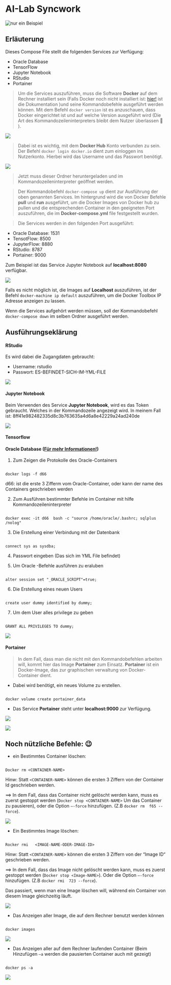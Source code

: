 # AI-Lab Syncwork

![nur ein Beispiel](https://www.kindpng.com/picc/m/27-272382_1300px-docker-container-engine-logo-docker-hub-hd.png "Beispielbild")

## Erläuterung

Dieses Compose File  stellt die folgenden Services zur Verfügung:
* Oracle Database
* TensorFlow
* Jupyter Notebook
* RStudio
* Portainer

> Um die Services auszuführen,  muss die Software **Docker** auf dem Rechner installiert sein (Falls Docker noch nicht installiert ist: [hier!](https://www.docker.com/) ist die Dokumentation )und seine Kommandobefehle ausgeführt werden können. Mit dem Befehl `docker version` ist es anzuschauen, dass Docker eingerichtet  ist und auf welche Version ausgeführt wird (Die Art des Kommandozeileninterpreters  bleibt dem Nutzer überlassen  :slightly_smiling_face: ). 

![](images/docker_version.png)

> Dabei  ist es wichtig, mit dem **Docker Hub** Konto verbunden zu  sein. Der Befehl `docker login docker.io` dient zum einloggen ins Nutzerkonto. Hierbei wird das Username und das Passwort benötigt.

![](images/docker_login.png)

> Jetzt muss dieser Ordner  heruntergeladen  und im  Kommandozeileninterpreter geöffnet werden.

> Der Kommandobefehl `docker-compose up` dient zur Ausführung der oben genannten  Services. Im hintergrund wird die  von Docker  Befehle **pull**  und  **run** ausgeführt,  um die Docker Images  von Docker hub zu pullen und die entsprechenden Container  in den geeigneten Port auszuführen, die im **Docker-compose.yml**  file festgestellt wurden.

> Die Services werden in den folgenden Port ausgeführt:

 - Oracle Database: 1531
 - TensotFlow: 8500
 - JupyterFlow: 8880
 - RStudio: 8787
 - Portainer: 9000


Zum Beispiel ist das Service Jupyter Notebook auf **localhost:8080** verfügbar.

![](images/jupyter_localhost.png)

Falls es nicht möglich ist, die Images auf **Localhost** auszuführen, ist  der Befehl `docker-machine ip default` auszuführen,  um die Docker Toolbox IP Adresse anzeigen zu lassen.

Wenn die Services aufgehört werden müssen,  soll der Kommandobefehl `docker-compose down` im selben Ordner ausgeführt werden. 

## Ausführungseklärung

#### RStudio
Es wird dabei die Zugangdaten  gebraucht:
 * Username: rstudio
 * Passwort:  ES-BEFINDET-SICH-IM-YML-FILE
 
 ![](images/rstudio_loggin.png)

#### Jupyter Notebook
Beim Verwenden des Service **Jupyter Notebook**, wird es das Token gebraucht. Welches in der Kommandozeile angezeigt wird. 
In meinem Fall ist:  8ff41e982482335d8c3b763635a4d6a8e42229a24ad240de

![](images/jupyter_token.png)

#### Tensorflow

#### Oracle Database ([Für mehr Informationen!](https://hub.docker.com/_/oracle-database-enterprise-edition))

1. Zum Zeigen die Protokolle des Oracle-Containers 

```

docker logs -f d66

```
 
d66: ist  die erste 3 Zifferm vom Oracle-Container, oder kann  der name des Containers geschrieben werden

2. Zum Ausführen bestimmter Befehle  im Container mit hilfe Kommandozeileninterpreter

```

docker exec -it d66  bash -c "source /home/oracle/.bashrc; sqlplus /nolog"

```

3. Die Erstellung einer Verbindung mit der Datenbank 

```

connect sys as sysdba;

```
 
4. Passwort eingeben (Das sich im YML File befindet) 

5. Um Oracle -Befehle ausführen zu eraluben
 
```

alter session set "_ORACLE_SCRIPT"=true;

```

6. Die Erstellung eines neuen  Users

```

create user dummy identified by dummy;

```

7. Um dem User alles privilege zu geben


```

GRANT ALL PRIVILEGES TO dummy;

```

![](images/oracle_all.png)

#### Portainer

> In dem Fall, dass man die nicht mit den Kommandobefehlen arbeiten will, kommt hier das Image **Portainer**  zum Einsatz. **Portainer**
 ist ein Docker-Image, das zur graphischen verwaltung von Docker-Container dient.
 
 * Dabei wird benötigt, ein neues Volume zu erstellen.
 
 ```
 
 docker volume create portainer_data
 
 ```
 
 * Das Service **Portainer** steht unter **localhost:9000** zur Verfügung.
 
 ![](images/portainer_portal.png)
 
 ![](images/portainer_image.png)

## Noch nützliche Befehle:  :wink:

- ein Bestimmtes Container löschen:

```

Docker rm <CONTAINER-NAME>

```

Hinw: Statt `<CONTAINER-NAME>` können die ersten 3 Ziffern  von der Container Id geschrieben werden. 

==> In dem Fall, dass das Container nicht gelöscht werden kann, muss es zuerst gestoppt werden (`Docker stop <CONTAINER-NAME>`  Um das  Container zu pausieren), oder die Option `–-force` hinzufügen. (Z.B `docker rm  f65 --force`).

![](images/docker_rm.png)

- Ein Bestimmtes Image löschen:

```

Rocker rmi   <IMAGE-NAME-ODER-IMAGE-ID>

```

Hinw: Statt  `<CONTAINER-NAME>` können die ersten 3 Ziffern  von der “Image ID“ geschrieben werden. 

==>	In dem Fall, dass das Image nicht gelöscht werden kann, muss es zuerst gestoppt werden (`Docker stop <Image-NAME>`). Oder die Option `–-force` hinzufügen. (Z.B  `docker rmi  723 --force`).

Das passiert, wenn man eine Image löschen will, während ein Container von diesem Image gleichzeitig läuft.

![](images/docker_rmi.png)

- Das  Anzeigen aller Image, die auf dem Rechner benutzt werden können

```

docker images

```

![](images/docker_images.png)

* Das Anzeigen aller auf dem Rechner laufenden Container (Beim Hinzufügen  `–a` werden die pausierten Container auch mit gezeigt) 

```

docker ps -a

```

![](images/docker_ps.png)
